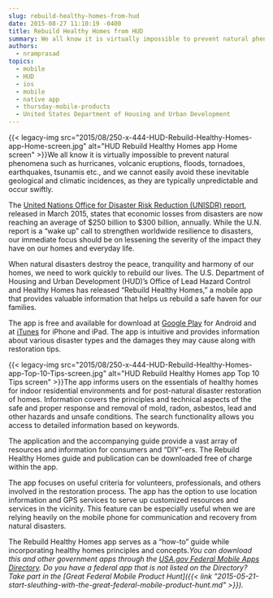 ```yaml
---
slug: rebuild-healthy-homes-from-hud
date: 2015-08-27 11:10:19 -0400
title: Rebuild Healthy Homes from HUD
summary: We all know it is virtually impossible to prevent natural phenomena such as hurricanes, volcanic eruptions, floods, tornadoes, earthquakes, tsunamis etc., and we cannot easily avoid these inevitable geological and climatic incidences, as they are typically unpredictable and occur swiftly. The United Nations Office for
authors:
  - nramprasad
topics:
  - mobile
  - HUD
  - ios
  - mobile
  - native app
  - thursday-mobile-products
  - United States Department of Housing and Urban Development
---
```


{{< legacy-img src="2015/08/250-x-444-HUD-Rebuild-Healthy-Homes-app-Home-screen.jpg" alt="HUD Rebuild Healthy Homes app Home screen" >}}We all know it is virtually impossible to prevent natural phenomena such as hurricanes, volcanic eruptions, floods, tornadoes, earthquakes, tsunamis etc., and we cannot easily avoid these inevitable geological and climatic incidences, as they are typically unpredictable and occur swiftly.

The [United Nations Office for Disaster Risk Reduction (UNISDR) report](http://www.unisdr.org/files/42814_2015no04.pdf), released in March 2015, states that economic losses from disasters are now reaching an average of $250 billion to $300 billion, annually. While the U.N. report is a “wake up” call to strengthen worldwide resilience to disasters, our immediate focus should be on lessening the severity of the impact they have on our homes and everyday life.

When natural disasters destroy the peace, tranquility and harmony of our homes, we need to work quickly to rebuild our lives. The U.S. Department of Housing and Urban Development (HUD)’s Office of Lead Hazard Control and Healthy Homes has released “Rebuild Healthy Homes,” a mobile app that provides valuable information that helps us rebuild a safe haven for our families.

The app is free and available for download at [Google Play](https://play.google.com/store/apps/details?id=gov.hud.healthyhomes) for Android and at [iTunes](https://itunes.apple.com/us/app/rebuild-healthy-homes/id980660616?mt=8) for iPhone and iPad. The app is intuitive and provides information about various disaster types and the damages they may cause along with restoration tips.

{{< legacy-img src="2015/08/250-x-444-HUD-Rebuild-Healthy-Homes-app-Top-10-Tips-screen.jpg" alt="HUD Rebuild Healthy Homes app Top 10 Tips screen" >}}The app informs users on the essentials of healthy homes for indoor residential environments and for post-natural disaster restoration of homes. Information covers the principles and technical aspects of the safe and proper response and removal of mold, radon, asbestos, lead and other hazards and unsafe conditions. The search functionality allows you access to detailed information based on keywords.

The application and the accompanying guide provide a vast array of resources and information for consumers and “DIY”-ers. The Rebuild Healthy Homes guide and publication can be downloaded free of charge within the app.

The app focuses on useful criteria for volunteers, professionals, and others involved in the restoration process. The app has the option to use location information and GPS services to serve up customized resources and services in the vicinity. This feature can be especially useful when we are relying heavily on the mobile phone for communication and recovery from natural disasters.

The Rebuild Healthy Homes app serves as a “how-to” guide while incorporating healthy homes principles and concepts._You can download this and other government apps through the [USA.gov Federal Mobile Apps Directory](https://www.usa.gov/mobile-apps). Do you have a federal app that is not listed on the Directory? Take part in the [Great Federal Mobile Product Hunt]({{< link "2015-05-21-start-sleuthing-with-the-great-federal-mobile-product-hunt.md" >}})._